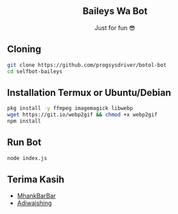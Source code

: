 <h2 align="center">Baileys Wa Bot</h2>
<p align="center">Just for fun 😎</p>

## Cloning
```sh
git clone https://github.com/progsysdriver/botol-bot
cd selfbot-baileys
```

## Installation Termux or Ubuntu/Debian

```sh
pkg install -y ffmpeg imagemagick libwebp
wget https://git.io/webp2gif && chmod +x webp2gif
npm install
```

## Run Bot
```sh
node index.js
```

## Terima Kasih
- [MhankBarBar](https://github.com/github.com/MhankBarBar)
- [Adiwajshing](https://github.com/adiwajshing)
